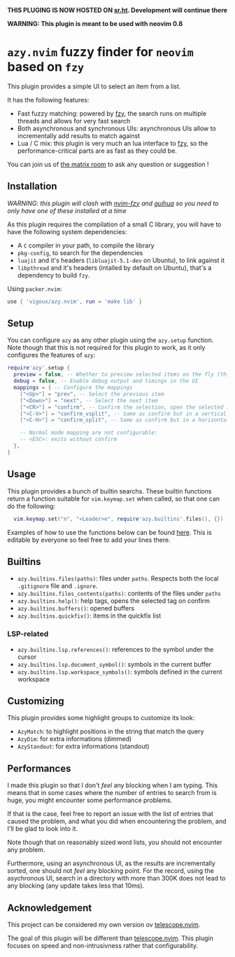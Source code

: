 __THIS PLUGING IS NOW HOSTED ON
[sr.ht](https://sr.ht/~vigoux/azy.nvim/). Development will continue
there__

__WARNING: This plugin is meant to be used with neovim 0.8__

# `azy.nvim` fuzzy finder for `neovim` based on `fzy`

This plugin provides a simple UI to select an item from a list.

It has the following features:
- Fast fuzzy matching: powered by [fzy], the search runs on multiple
  threads and allows for very fast search
- Both asynchronous and synchronous UIs: asynchronous UIs allow to
  incrementally add results to match against
- Lua / C mix: this plugin is very much an lua interface to [fzy], so
  the performance-critical parts are as fast as they could be.

You can join us of [the matrix
room](https://matrix.to/#/#azy.nvim:matrix.org) to ask any question
or suggestion !

## Installation

_WARNING: this plugin will clash with
[nvim-fzy](https://github.com/mfussenegger/nvim-fzy) and [guihua](https://github.com/ray-x/guihua.lua) so you need to
only have one of these installed at a time_

As this plugin requires the compilation of a small C library, you will
have to have the following system dependencies:
- A `C` compiler in your path, to compile the library
- `pkg-config`, to search for the dependencies
- `luajit` and it's headers (`libluajit-5.1-dev` on Ubuntu), to
  link against it
- `libpthread` and it's headers (intalled by default on Ubuntu),
  that's a dependency to build `fzy`.

Using `packer.nvim`:

```lua
use { 'vigoux/azy.nvim', run = 'make lib' }
```

## Setup

You can configure `azy` as any other plugin using the `azy.setup`
function. Note though that this is not required for this plugin to
work, as it only configures the features of `azy`:
```lua
require'azy'.setup {
  preview = false, -- Whether to preview selected items on the fly (this is an unstable feature, feedback appreciated)
  debug = false, -- Enable debug output and timings in the UI
  mappings = { -- Configure the mappings
    ["<Up>"] = "prev", -- Select the previous item
    ["<Down>"] = "next", -- Select the next item
    ["<CR>"] = "confirm", -- Confirm the selection, open the selected item
    ["<C-V>"] = "confirm_vsplit", -- Same as confirm but in a vertical split
    ["<C-H>"] = "confirm_split", -- Same as confirm but in a horizontal split

    -- Normal mode mapping are not configurable:
    -- <ESC>: exits without confirm
  },
}
```

## Usage

This plugin provides a bunch of builtin searchs.
These builtin functions return a function suitable for
`vim.keymap.set` when called, so that one can do the following:
```lua
  vim.keymap.set("n", "<Leader>e", require'azy.builtins'.files(), {})
```

Examples of how to use the functions below can be found
[here](https://github.com/vigoux/azy.nvim/wiki/Examples). This is
editable by everyone so feel free to add your lines there.

## Builtins

- `azy.builtins.files(paths)`: files under `paths`. Respects both the local `.gitignore` file and `.ignore`.
- `azy.builtins.files_contents(paths)`: contents of the files under `paths`
- `azy.builtins.help()`: help tags, opens the selected tag on confirm
- `azy.builtins.buffers()`: opened buffers
- `azy.builtins.quickfix()`: items in the quickfix list

### LSP-related

- `azy.builtins.lsp.references()`: references to the symbol under the cursor
- `azy.builtins.lsp.document_symbol()`: symbols in the current buffer
- `azy.builtins.lsp.workspace_symbols()`: symbols defined in the current workspace

## Customizing

This plugin provides some highlight groups to customize its look:
- `AzyMatch`: to highlight positions in the string that match the
  query
- `AzyDim`: for extra informations (dimmed)
- `AzyStandout`: for extra informations (standout)

## Performances

I made this plugin so that I don't _feel_ any blocking when I am
typing. This means that in some cases where the number of entries to
search from is huge, you might encounter some performance problems.

If that is the case, feel free to report an issue with the list of
entries that caused the problem, and what you did when encountering
the problem, and I'll be glad to look into it.

Note though that on reasonably sized word lists, you
should not encounter any problem.

Furthermore, using an asynchronous UI, as the results are
incrementally sorted, one should not _feel_ any blocking point.
For the record, using the asychronous UI, search in a directory with
more than 300K does not lead to any blocking (any update takes less
that 10ms).

## Acknowledgement

This project can be considered my own version ov [telescope.nvim].

The goal of this plugin will be different than [telescope.nvim]. This
plugin focuses on speed and non-intrusivness rather that
configurability.


[telescope.nvim]: https://github.com/nvim-telescope/telescope.nvim
[fzy]: https://github.com/jhawthorn/fzy

